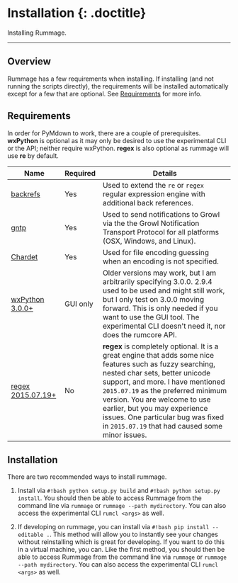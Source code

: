 # Installation {: .doctitle}
Installing Rummage.

---

## Overview
Rummage has a few requirements when installing.  If installing (and not running the scripts directly), the requirements will be installed automatically except for a few that are optional.  See [Requirements](#requirements) for more info.

## Requirements
In order for PyMdown to work, there are a couple of prerequisites.  **wxPython** is optional as it may only be desired to use the experimental CLI or the API; neither require wxPython. **regex** is also optional as rummage will use **re** by default.

| Name | Required |Details |
|------|----------|--------|
| [backrefs](https://github.com/facelessuser/backrefs) | Yes | Used to extend the `re` or `regex` regular expression engine with additional back references. |
| [gntp](https://github.com/kdfm/gntp) | Yes | Used to send notifications to Growl via the the Growl Notification Transport Protocol for all platforms (OSX, Windows, and Linux). |
| [Chardet](https://github.com/chardet/chardet) | Yes | Used for file encoding guessing when an encoding is not specified. |
| [wxPython 3.0.0+](http://www.wxpython.org/) | GUI only | Older versions may work, but I am arbitrarily specifying 3.0.0.  2.9.4 used to be used and might still work, but I only test on 3.0.0 moving forward.  This is only needed if you want to use the GUI tool.  The experimental CLI doesn't need it, nor does the rumcore API. |
| [regex 2015.07.19+](https://pypi.python.org/pypi/regex) | No | **regex** is completely optional. It is a great engine that adds some nice features such as fuzzy searching, nested char sets, better unicode support, and more.  I have mentioned `2015.07.19` as the preferred minimum version.  You are welcome to use earlier, but you may experience issues.  One particular bug was fixed in `2015.07.19` that had caused some minor issues. |

## Installation
There are two recommended ways to install rummage.

1. Install via `#!bash python setup.py build` and `#!bash python setup.py install`.  You should then be able to access Rummage from the command line via `rummage` or `rummage --path mydirectory`.  You can also access the experimental CLI `rumcl <args>` as well.

2. If developing on rummage, you can install via `#!bash pip install --editable .`.  This method will allow you to instantly see your changes without reinstalling which is great for developing.  If you want to do this in a virtual machine, you can.  Like the first method, you should then be able to access Rummage from the command line via `rummage` or `rummage --path mydirectory`.  You can also access the experimental CLI `rumcl <args>` as well.
